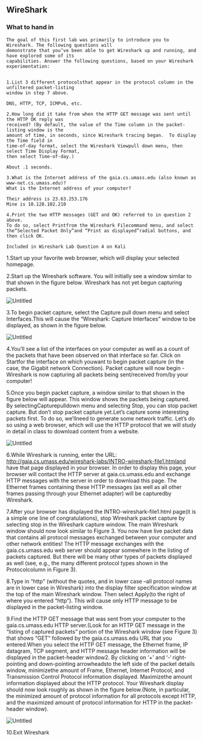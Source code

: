 ## WireShark
### What to hand in
```
The goal of this first lab was primarily to introduce you to Wireshark. The following questions will 
demonstrate that you’ve been able to get Wireshark up and running, and have explored some of its 
capabilities. Answer the following questions, based on your Wireshark experimentation:


1.List 3 different protocolsthat appear in the protocol column in the unfiltered packet-listing 
window in step 7 above.

DNS, HTTP, TCP, ICMPv6, etc.

2.How long did it take from when the HTTP GET message was sent until the HTTP OK reply was 
received? (By default, the value of the Time column in the packet-listing window is the 
amount of time, in seconds, since Wireshark tracing began.  To display the Time field in 
time-of-day format, select the Wireshark Viewpull down menu, then select Time Display Format,
then select Time-of-day.)

About .1 seconds.

3.What is the Internet address of the gaia.cs.umass.edu (also known as www-net.cs.umass.edu)?
What is the Internet address of your computer?

Their address is 23.63.253.176
Mine is 10.128.102.210

4.Print the two HTTP messages (GET and OK) referred to in question 2 above. 
To do so, select Printfrom the Wireshark Filecommand menu, and select 
the“Selected Packet Only”and “Print as displayed”radial buttons, and then click OK.

Included in Wireshark Lab Question 4 on Kali

```
1.Start up your favorite web browser, which will display your selected homepage.

2.Start up the Wireshark software.  You will initially see a window similar to that shown in the figure below.
Wireshark has not yet begun capturing packets.

![Untitled](https://user-images.githubusercontent.com/47218652/60916589-695a7800-a254-11e9-8517-edd0717905a1.png)

3.To begin packet capture, select the Capture pull down menu and select Interfaces.This will cause the “Wireshark: Capture Interfaces” window to be displayed, as shown in the figure below.

![Untitled](https://user-images.githubusercontent.com/47218652/60916676-a4f54200-a254-11e9-818c-0faba009c82b.png)

4.You’ll see a list of the interfaces on your computer as well as a count of the packets that have been observed on that interface so far.  Click on Startfor the interface on which youwant to begin packet capture (in the case, the Gigabit network Connection). Packet capture will now begin -Wireshark is now capturing all packets being sent/received from/by your computer!

5.Once you begin packet capture, a window similar to that shown in the figure below will appear.  This window shows the packets being captured.  By selectingCapturepulldown menu and selecting Stop, you can stop packet capture.  But don’t stop packet capture yet.Let’s capture some interesting packets first.  To do so, we’llneed to generate some network traffic.  Let’s do so using a web browser, which will use the HTTP protocol that we will study in detail in class to download content from a website.

![Untitled](https://user-images.githubusercontent.com/47218652/60916815-061d1580-a255-11e9-8430-bf48cd6adfa2.png)

6.While Wireshark is running, enter the URL: http://gaia.cs.umass.edu/wireshark-labs/INTRO-wireshark-file1.htmland have that page displayed in your browser. In order to display this page, your browser will contact the HTTP server at gaia.cs.umass.edu and exchange HTTP messages with the server in order to download this page.  The Ethernet frames containing these HTTP messages (as well as all other frames passing through your Ethernet adapter) will be capturedby Wireshark.

7.After your browser has displayed the INTRO-wireshark-file1.html page(it is a simple one line of congratulations), stop Wireshark packet capture by selecting stop in the Wireshark capture window.  The main Wireshark window should now look similar to Figure 3. You now have live packet data that contains all protocol messages exchanged between your computer and other network entities!  The HTTP message exchanges with the gaia.cs.umass.edu web server should appear somewhere in the listing of packets captured.  But there will be many other types of packets displayed as well (see, e.g., the many different protocol types shown in the Protocolcolumn in Figure 3).

8.Type in “http” (without the quotes, and in lower case –all protocol names are in lower case in Wireshark) into the display filter specification window at the top of the main Wireshark window.  Then select Apply(to the right of where you entered “http”).  This will cause only HTTP message to be displayed in the packet-listing window.  

9.Find the HTTP GET message that was sent from your computer to the gaia.cs.umass.edu HTTP server.(Look for an HTTP GET message in the “listing of captured packets” portion of the Wireshark window (see Figure 3) that shows “GET” followed by the gaia.cs.umass.edu URL that you entered.When you select the HTTP GET message, the Ethernet frame, IP datagram, TCP segment, and HTTP message header information will be displayed in the packet-header window2. By clicking on ‘+’ and ‘-‘ right-pointing and down-pointing arrowheadsto the left side of the packet details window, minimizethe amount of Frame, Ethernet, Internet Protocol, and Transmission Control Protocol information displayed. Maximizethe amount information displayed about the HTTP protocol.  Your Wireshark display should now look roughly as shown in the figure below.(Note, in particular, the minimized amount of protocol information for all protocols except HTTP, and the maximized amount of protocol information for HTTP in the packet-header window).

![Untitled](https://user-images.githubusercontent.com/47218652/60917154-e2a69a80-a255-11e9-9941-c0e660fcd0a5.png)

10.Exit Wireshark

